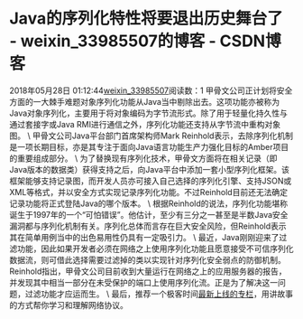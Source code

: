 # Java的序列化特性将要退出历史舞台了 - weixin_33985507的博客 - CSDN博客
2018年05月28日 01:12:44[weixin_33985507](https://me.csdn.net/weixin_33985507)阅读数：1
甲骨文公司正计划将安全方面的一大棘手难题对象序列化功能从Java当中剔除出去。这项功能亦被称为Java对象序列化，主要用于将对象编码为字节流形式。除了用于轻量化持久性与通过套接字或Java RMI进行通信之外，序列化功能还支持从字节流中重构对象图。
\\
甲骨文公司Java平台部门首席架构师Mark Reinhold表示，去除序列化机制是一项长期目标，亦是其专注于面向Java语言功能生产力强化目标的Amber项目的重要组成部分。
\\
为了替换现有序列化技术，甲骨文方面将在相关记录（即Java版本的数据类）获得支持之后，向Java平台中添加一套小型序列化框架。该框架能够支持记录图，而开发人员亦可接入自己选择的序列化引擎、支持JSON或XML等格式，并以安全方式实现记录序列化功能。不过Reinhold目前还无法确定记录功能将正式登陆Java的哪个版本。
\\
根据Reinhold的说法，序列化功能堪称诞生于1997年的一个“可怕错误”。他估计，至少有三分之一甚至是半数Java安全漏洞都与序列化机制有关。序列化总体而言存在巨大安全风险，但Reinhold表示其在简单用例当中的出色易用性仍具有一定吸引力。
\\
最近，Java刚刚迎来了过滤功能，因此如果开发者必须在网络之上使用序列化功能且愿意接受不可信序列化数据流，则可借此选择需要过滤掉的类以实现针对序列化安全弱点的防御机制。Reinhold指出，甲骨文公司目前收到大量运行在网络之上的应用服务器的报告，并发现其中相当一部分在未受保护的端口上使用序列化流。正是为了解决这一问题，过滤功能才应运而生。
\\
最后，推荐一个极客时间[最新上线的专栏](%5C)，用讲故事的方式帮你学习和理解网络协议。
